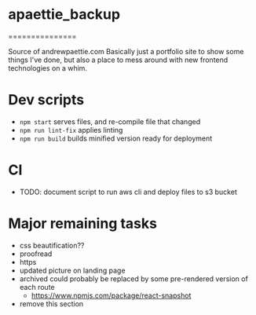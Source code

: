 # apaettie_backup
===============

Source of andrewpaettie.com
Basically just a portfolio site to show some things I've done, but also a place to mess around with new frontend technologies on a whim.

# Dev scripts

 - `npm start` serves files, and re-compile file that changed
 - `npm run lint-fix` applies linting
 - `npm run build` builds minified version ready for deployment

# CI
 - TODO: document script to run aws cli and deploy files to s3 bucket

# Major remaining tasks
 - css beautification??
 - proofread
 - https
 - updated picture on landing page
 - archived could probably be replaced by some pre-rendered version of each route
    - https://www.npmjs.com/package/react-snapshot
 - remove this section